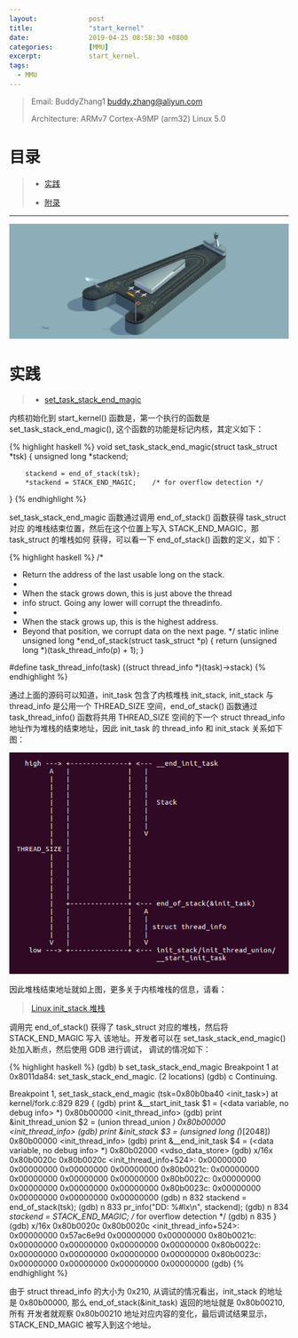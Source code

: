 ```yaml
---
layout:             post
title:              "start_kernel"
date:               2019-04-25 08:58:30 +0800
categories:         [MMU]
excerpt:            start_kernel.
tags:
  - MMU
---
```


> Email: BuddyZhang1 <buddy.zhang@aliyun.com>
>
> Architecture: ARMv7 Cortex-A9MP (arm32) Linux 5.0

# 目录

> - [实践](#实践)
>
> - [附录](#附录)


--------------------------------------------------------------
<span id="实践"></span>

![MMU](https://raw.githubusercontent.com/EmulateSpace/PictureSet/master/BiscuitOS/kernel/IND00000A.jpg)

# 实践

> - [set_task_stack_end_magic](#set_task_stack_end_magic)
>

<span id="set_task_stack_end_magic"></span>

内核初始化到 start_kernel() 函数是，第一个执行的函数是 set_task_stack_end_magic(),
这个函数的功能是标记内核，其定义如下：

{% highlight haskell %}
void set_task_stack_end_magic(struct task_struct *tsk)
{
        unsigned long *stackend;

        stackend = end_of_stack(tsk);
        *stackend = STACK_END_MAGIC;    /* for overflow detection */
}
{% endhighlight %}

set_task_stack_end_magic 函数通过调用 end_of_stack() 函数获得 task_struct 对应
的堆栈结束位置，然后在这个位置上写入 STACK_END_MAGIC，那 task_struct 的堆栈如何
获得，可以看一下 end_of_stack() 函数的定义，如下：

{% highlight haskell %}
/*
 * Return the address of the last usable long on the stack.
 *
 * When the stack grows down, this is just above the thread
 * info struct. Going any lower will corrupt the threadinfo.
 *
 * When the stack grows up, this is the highest address.
 * Beyond that position, we corrupt data on the next page.
 */
static inline unsigned long *end_of_stack(struct task_struct *p)
{
        return (unsigned long *)(task_thread_info(p) + 1);
}

#define task_thread_info(task) ((struct thread_info *)(task)->stack)
{% endhighlight %}

通过上面的源码可以知道，init_task 包含了内核堆栈 init_stack, init_stack 与
thread_info 是公用一个 THREAD_SIZE 空间，end_of_stack() 函数通过
task_thread_info() 函数将共用 THREAD_SIZE 空间的下一个 struct thread_info
地址作为堆栈的结束地址，因此 init_task 的 thread_info 和 init_stack
关系如下图：

![MMU](https://raw.githubusercontent.com/EmulateSpace/PictureSet/master/BiscuitOS/boot/BOOT000054.png)

因此堆栈结束地址就如上图，更多关于内核堆栈的信息，请看：

> [Linux init_stack 堆栈](https://biscuitos.github.io/blog/ARM-init_stack/)

调用完 end_of_stack() 获得了 task_struct 对应的堆栈，然后将 STACK_END_MAGIC 写入
该地址。开发者可以在 set_task_stack_end_magic() 处加入断点，然后使用 GDB 进行调试，
调试的情况如下：

{% highlight haskell %}
(gdb) b set_task_stack_end_magic
Breakpoint 1 at 0x8011da84: set_task_stack_end_magic. (2 locations)
(gdb) c
Continuing.

Breakpoint 1, set_task_stack_end_magic (tsk=0x80b0ba40 <init_task>)
    at kernel/fork.c:829
829	{
(gdb) print &__start_init_task
$1 = (<data variable, no debug info> *) 0x80b00000 <init_thread_info>
(gdb) print &init_thread_union
$2 = (union thread_union *) 0x80b00000 <init_thread_info>
(gdb) print &init_stack
$3 = (unsigned long (*)[2048]) 0x80b00000 <init_thread_info>
(gdb) print &__end_init_task
$4 = (<data variable, no debug info> *) 0x80b02000 <vdso_data_store>
(gdb) x/16x 0x80b0020c
0x80b0020c <init_thread_info+524>:	0x00000000	0x00000000	0x00000000	0x00000000
0x80b0021c:	0x00000000	0x00000000	0x00000000	0x00000000
0x80b0022c:	0x00000000	0x00000000	0x00000000	0x00000000
0x80b0023c:	0x00000000	0x00000000	0x00000000	0x00000000
(gdb) n
832		stackend = end_of_stack(tsk);
(gdb) n
833		pr_info("DD: %#lx\n", stackend);
(gdb) n
834		*stackend = STACK_END_MAGIC;	/* for overflow detection */
(gdb) n
835	}
(gdb) x/16x 0x80b0020c
0x80b0020c <init_thread_info+524>:	0x00000000	0x57ac6e9d	0x00000000	0x00000000
0x80b0021c:	0x00000000	0x00000000	0x00000000	0x00000000
0x80b0022c:	0x00000000	0x00000000	0x00000000	0x00000000
0x80b0023c:	0x00000000	0x00000000	0x00000000	0x00000000
(gdb)
{% endhighlight %}

由于 struct thread_info 的大小为 0x210, 从调试的情况看出，init_stack 的地址是
0x80b00000, 那么 end_of_stack(&init_task) 返回的地址就是 0x80b00210, 所有
开发者就观察 0x80b00210 地址对应内容的变化，最后调试结果显示，STACK_END_MAGIC
被写入到这个地址。
